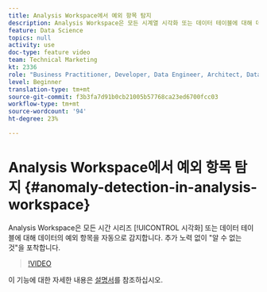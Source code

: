 ```yaml
---
title: Analysis Workspace에서 예외 항목 탐지
description: Analysis Workspace은 모든 시계열 시각화 또는 데이터 테이블에 대해 데이터의 예외 항목을 자동으로 감지합니다. 추가 노력 없이 "알 수 없는 것"을 포착합니다.
feature: Data Science
topics: null
activity: use
doc-type: feature video
team: Technical Marketing
kt: 2336
role: "Business Practitioner, Developer, Data Engineer, Architect, Data Architect, Administrator, Leader"
level: Beginner
translation-type: tm+mt
source-git-commit: f3b3fa7d91b0cb21005b57768ca23ed6700fcc03
workflow-type: tm+mt
source-wordcount: '94'
ht-degree: 23%

---
```



# Analysis Workspace에서 예외 항목 탐지 {#anomaly-detection-in-analysis-workspace}

Analysis Workspace은 모든 시간 시리즈 [!UICONTROL 시각화] 또는 데이터 테이블에 대해 데이터의 예외 항목을 자동으로 감지합니다. 추가 노력 없이 &quot;알 수 없는 것&quot;을 포착합니다.

>[!VIDEO](https://video.tv.adobe.com/v/25444/?quality=12)

이 기능에 대한 자세한 내용은 [설명서](https://marketing.adobe.com/resources/help/ko_KR/analytics/analysis-workspace/anomaly_detection.html)를 참조하십시오.
